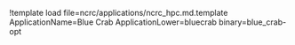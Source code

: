 !template load file=ncrc/applications/ncrc_hpc.md.template ApplicationName=Blue Crab ApplicationLower=bluecrab binary=blue_crab-opt
